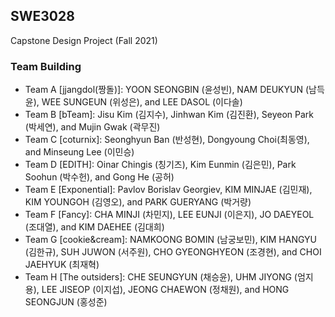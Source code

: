 ## SWE3028
Capstone Design Project (Fall 2021)


### Team Building
* Team A [jjangdol(짱돌)]: YOON SEONGBIN (윤성빈), NAM DEUKYUN (남득윤), WEE SUNGEUN (위성은), and LEE DASOL (이다솔)
* Team B [bTeam]: Jisu Kim (김지수), Jinhwan Kim (김진환), Seyeon Park (박세연), and Mujin Gwak (곽무진)
* Team C [coturnix]: Seonghyun Ban (반성현), Dongyoung Choi(최동영), and Minseung Lee (이민승)
* Team D [EDITH]: Oinar Chingis (칭기즈), Kim Eunmin (김은민), Park Soohun (박수헌), and Gong He (공허)
* Team E [Exponential]: Pavlov Borislav Georgiev, KIM MINJAE (김민재), KIM YOUNGOH (김영오), and PARK GUERYANG (박거량)
* Team F [Fancy]: CHA MINJI (차민지), LEE EUNJI (이은지), JO DAEYEOL (조대열), and KIM DAEHEE (김대희)
* Team G [cookie&cream]: NAMKOONG BOMIN (남궁보민), KIM HANGYU (김한규), SUH JUWON (서주원), CHO GYEONGHYEON (조경현), and CHOI JAEHYUK (최재혁)
* Team H [The outsiders]: CHE SEUNGYUN (채승윤), UHM JIYONG (엄지용), LEE JISEOP (이지섭), JEONG CHAEWON (정채원), and HONG SEONGJUN (홍성준)
